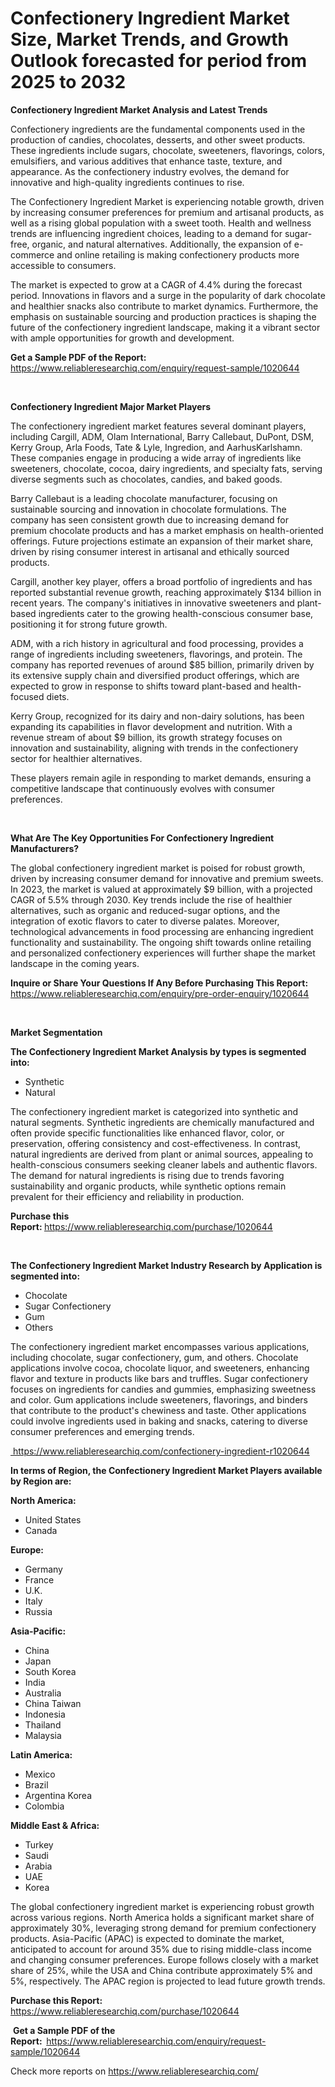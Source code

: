 <p><h1>Confectionery Ingredient Market Size, Market Trends, and Growth Outlook forecasted for period from 2025 to 2032</h1></p><p><strong>Confectionery Ingredient Market Analysis and Latest Trends</strong></p>
<p><p>Confectionery ingredients are the fundamental components used in the production of candies, chocolates, desserts, and other sweet products. These ingredients include sugars, chocolate, sweeteners, flavorings, colors, emulsifiers, and various additives that enhance taste, texture, and appearance. As the confectionery industry evolves, the demand for innovative and high-quality ingredients continues to rise.</p><p>The Confectionery Ingredient Market is experiencing notable growth, driven by increasing consumer preferences for premium and artisanal products, as well as a rising global population with a sweet tooth. Health and wellness trends are influencing ingredient choices, leading to a demand for sugar-free, organic, and natural alternatives. Additionally, the expansion of e-commerce and online retailing is making confectionery products more accessible to consumers.</p><p>The market is expected to grow at a CAGR of 4.4% during the forecast period. Innovations in flavors and a surge in the popularity of dark chocolate and healthier snacks also contribute to market dynamics. Furthermore, the emphasis on sustainable sourcing and production practices is shaping the future of the confectionery ingredient landscape, making it a vibrant sector with ample opportunities for growth and development.</p></p>
<p><strong>Get a Sample PDF of the Report:&nbsp;</strong> <a href="https://www.reliableresearchiq.com/enquiry/request-sample/1020644?utm_campaign=3026&utm_medium=2&utm_source=Github&utm_content=ia&utm_term=07042025&utm_id=confectionery-ingredient">https://www.reliableresearchiq.com/enquiry/request-sample/1020644</a></p>
<p>&nbsp;</p>
<p><strong>Confectionery Ingredient Major Market Players</strong></p>
<p><p>The confectionery ingredient market features several dominant players, including Cargill, ADM, Olam International, Barry Callebaut, DuPont, DSM, Kerry Group, Arla Foods, Tate & Lyle, Ingredion, and AarhusKarlshamn. These companies engage in producing a wide array of ingredients like sweeteners, chocolate, cocoa, dairy ingredients, and specialty fats, serving diverse segments such as chocolates, candies, and baked goods.</p><p>Barry Callebaut is a leading chocolate manufacturer, focusing on sustainable sourcing and innovation in chocolate formulations. The company has seen consistent growth due to increasing demand for premium chocolate products and has a market emphasis on health-oriented offerings. Future projections estimate an expansion of their market share, driven by rising consumer interest in artisanal and ethically sourced products.</p><p>Cargill, another key player, offers a broad portfolio of ingredients and has reported substantial revenue growth, reaching approximately $134 billion in recent years. The company's initiatives in innovative sweeteners and plant-based ingredients cater to the growing health-conscious consumer base, positioning it for strong future growth.</p><p>ADM, with a rich history in agricultural and food processing, provides a range of ingredients including sweeteners, flavorings, and protein. The company has reported revenues of around $85 billion, primarily driven by its extensive supply chain and diversified product offerings, which are expected to grow in response to shifts toward plant-based and health-focused diets.</p><p>Kerry Group, recognized for its dairy and non-dairy solutions, has been expanding its capabilities in flavor development and nutrition. With a revenue stream of about $9 billion, its growth strategy focuses on innovation and sustainability, aligning with trends in the confectionery sector for healthier alternatives.</p><p>These players remain agile in responding to market demands, ensuring a competitive landscape that continuously evolves with consumer preferences.</p></p>
<p>&nbsp;</p>
<p><strong>What Are The Key Opportunities For Confectionery Ingredient Manufacturers?</strong></p>
<p><p>The global confectionery ingredient market is poised for robust growth, driven by increasing consumer demand for innovative and premium sweets. In 2023, the market is valued at approximately $9 billion, with a projected CAGR of 5.5% through 2030. Key trends include the rise of healthier alternatives, such as organic and reduced-sugar options, and the integration of exotic flavors to cater to diverse palates. Moreover, technological advancements in food processing are enhancing ingredient functionality and sustainability. The ongoing shift towards online retailing and personalized confectionery experiences will further shape the market landscape in the coming years.</p></p>
<p><strong>Inquire or Share Your Questions If Any Before Purchasing This Report:</strong> <a href="https://www.reliableresearchiq.com/enquiry/pre-order-enquiry/1020644?utm_campaign=3026&utm_medium=2&utm_source=Github&utm_content=ia&utm_term=07042025&utm_id=confectionery-ingredient">https://www.reliableresearchiq.com/enquiry/pre-order-enquiry/1020644</a></p>
<p>&nbsp;</p>
<p><strong>Market Segmentation</strong></p>
<p><strong>The Confectionery Ingredient Market Analysis by types is segmented into:</strong></p>
<p><ul><li>Synthetic</li><li>Natural</li></ul></p>
<p><p>The confectionery ingredient market is categorized into synthetic and natural segments. Synthetic ingredients are chemically manufactured and often provide specific functionalities like enhanced flavor, color, or preservation, offering consistency and cost-effectiveness. In contrast, natural ingredients are derived from plant or animal sources, appealing to health-conscious consumers seeking cleaner labels and authentic flavors. The demand for natural ingredients is rising due to trends favoring sustainability and organic products, while synthetic options remain prevalent for their efficiency and reliability in production.</p></p>
<p><strong>Purchase this Report:&nbsp;</strong><a href="https://www.reliableresearchiq.com/purchase/1020644?utm_campaign=3026&utm_medium=2&utm_source=Github&utm_content=ia&utm_term=07042025&utm_id=confectionery-ingredient">https://www.reliableresearchiq.com/purchase/1020644</a></p>
<p>&nbsp;</p>
<p><strong>The Confectionery Ingredient Market Industry Research by Application is segmented into:</strong></p>
<p><ul><li>Chocolate</li><li>Sugar Confectionery</li><li>Gum</li><li>Others</li></ul></p>
<p><p>The confectionery ingredient market encompasses various applications, including chocolate, sugar confectionery, gum, and others. Chocolate applications involve cocoa, chocolate liquor, and sweeteners, enhancing flavor and texture in products like bars and truffles. Sugar confectionery focuses on ingredients for candies and gummies, emphasizing sweetness and color. Gum applications include sweeteners, flavorings, and binders that contribute to the product's chewiness and taste. Other applications could involve ingredients used in baking and snacks, catering to diverse consumer preferences and emerging trends.</p></p>
<p><a href="https://www.reliableresearchiq.com/confectionery-ingredient-r1020644?utm_campaign=3026&utm_medium=2&utm_source=Github&utm_content=ia&utm_term=07042025&utm_id=confectionery-ingredient">&nbsp;https://www.reliableresearchiq.com/confectionery-ingredient-r1020644</a></p>
<p><strong>In terms of Region, the Confectionery Ingredient Market Players available by Region are:</strong></p>
<p>
    <p> <strong> North America: </strong>
        <ul>
            <li>United States</li>
            <li>Canada</li>
        </ul>
        </p> 
    <p> <strong> Europe: </strong>
        <ul>
            <li>Germany</li>
            <li>France</li>
            <li>U.K.</li>
            <li>Italy</li>
            <li>Russia</li>
        </ul>
        </p> 
    <p> <strong> Asia-Pacific: </strong>
        <ul>
            <li>China</li>
            <li>Japan</li>
            <li>South Korea</li>
            <li>India</li>
            <li>Australia</li>
            <li>China Taiwan</li>
            <li>Indonesia</li>
            <li>Thailand</li>
            <li>Malaysia</li>
        </ul>
        </p> 
    <p> <strong> Latin America: </strong>
        <ul>
            <li>Mexico</li>
            <li>Brazil</li>
            <li>Argentina Korea</li>
            <li>Colombia</li>
        </ul>
        </p> 
    <p> <strong> Middle East & Africa: </strong>
        <ul>
            <li>Turkey</li>
            <li>Saudi</li>
            <li>Arabia</li>
            <li>UAE</li>
            <li>Korea</li>
        </ul>
    </p>
    </p>
<p><p>The global confectionery ingredient market is experiencing robust growth across various regions. North America holds a significant market share of approximately 30%, leveraging strong demand for premium confectionery products. Asia-Pacific (APAC) is expected to dominate the market, anticipated to account for around 35% due to rising middle-class income and changing consumer preferences. Europe follows closely with a market share of 25%, while the USA and China contribute approximately 5% and 5%, respectively. The APAC region is projected to lead future growth trends.</p></p>
<p><strong>Purchase this Report: </strong><a href="https://www.reliableresearchiq.com/purchase/1020644?utm_campaign=3026&utm_medium=2&utm_source=Github&utm_content=ia&utm_term=07042025&utm_id=confectionery-ingredient">https://www.reliableresearchiq.com/purchase/1020644</a></p>
<p>&nbsp;<strong>Get a Sample PDF of the Report:&nbsp;&nbsp;</strong><a href="https://www.reliableresearchiq.com/enquiry/request-sample/1020644?utm_campaign=3026&utm_medium=2&utm_source=Github&utm_content=ia&utm_term=07042025&utm_id=confectionery-ingredient">https://www.reliableresearchiq.com/enquiry/request-sample/1020644</a></p>
<p><strong></strong></p>
<p>Check more reports on <a href="https://www.reliableresearchiq.com/?utm_campaign=3026&utm_medium=2&utm_source=Github&utm_content=ia&utm_term=07042025&utm_id=confectionery-ingredient">https://www.reliableresearchiq.com/</a></p>